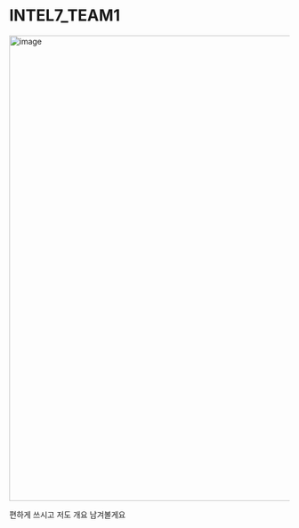 # INTEL7_TEAM1

<img width="1511" height="835" alt="image" src="https://github.com/user-attachments/assets/b7d97fb6-ccf8-499e-8359-3784f736d0f7" />

편하게 쓰시고 저도 개요 남겨볼게요

